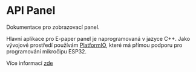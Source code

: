 # API Panel

Dokumentace pro zobrazovací panel.

Hlavní aplikace pro E-paper panel je naprogramovaná v jazyce C++. Jako vývojové prostředí používám [PlatformIO](https://platformio.org/platformio-ide), které má přímou podporu pro programování mikročipu ESP32.

Více informací [zde](../panel/index.md#software)